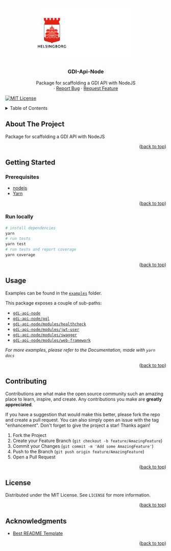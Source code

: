 <!-- Improved compatibility of back to top link: See: https://github.com/othneildrew/Best-README-Template/pull/73 -->
<a name="readme-top"></a>
<!--
*** Thanks for checking out the Best-README-Template. If you have a suggestion
*** that would make this better, please fork the repo and create a pull request
*** or simply open an issue with the tag "enhancement".
*** Don't forget to give the project a star!
*** Thanks again! Now go create something AMAZING! :D
-->



<!-- PROJECT SHIELDS -->
<!--
*** I'm using markdown "reference style" links for readability.
*** Reference links are enclosed in brackets [ ] instead of parentheses ( ).
*** See the bottom of this document for the declaration of the reference variables
*** for contributors-url, forks-url, etc. This is an optional, concise syntax you may use.
*** https://www.markdownguide.org/basic-syntax/#reference-style-links
-->



<!-- PROJECT LOGO -->
<br />
<div align="center">
  <a href="https://github.com/helsingborg-stad/gdi-api-node">
	<img src="images/hbg-github-logo-combo.png" alt="Logo" width="300">
  </a>

<h3 align="center">GDI-Api-Node</h3>

  <p align="center">
    Package for scaffolding a GDI API with NodeJS
    <br />
    ·
    <a href="https://github.com/helsingborg-stad/gdi-api-node/issues">Report Bug</a>
    ·
    <a href="https://github.com/helsingborg-stad/gdi-api-node/issues">Request Feature</a>
  </p>
</div>


[![MIT License][license-shield]][license-url]


<!-- TABLE OF CONTENTS -->
<details>
  <summary>Table of Contents</summary>
  <ol>
    <li>
      <a href="#about-the-project">About The Project</a>
    </li>
    <li>
      <a href="#getting-started">Getting Started</a>
      <ul>
        <li><a href="#prerequisites">Prerequisites</a></li>
        <li><a href="#installation">Installation</a></li>
      </ul>
    </li>
    <li><a href="#usage">Usage</a></li>
    <li><a href="#contributing">Contributing</a></li>
    <li><a href="#license">License</a></li>
    <li><a href="#acknowledgments">Acknowledgments</a></li>
  </ol>
</details>



<!-- ABOUT THE PROJECT -->
## About The Project

Package for scaffolding a GDI API with NodeJS


<p align="right">(<a href="#readme-top">back to top</a>)</p>


<!-- GETTING STARTED -->
## Getting Started

### Prerequisites

- [nodejs](https://nodejs.org/en/)
- [Yarn](https://classic.yarnpkg.com/lang/en/docs/install)

<p align="right">(<a href="#readme-top">back to top</a>)</p>


### Run locally

```sh
# install dependencies
yarn
# run tests
yarn test
# run tests and report coverage
yarn coverage
```

<p align="right">(<a href="#readme-top">back to top</a>)</p>



<!-- USAGE EXAMPLES -->
## Usage

Examples can be found in the [`examples`](./examples/) folder.

This package exposes a couple of sub-paths:

- [`gdi-api-node`](./README.md)
- [`gdi-api-node/gql`](./src/gql)
- [`gdi-api-node/modules/healthcheck`](./src/modules/healthcheck/)
- [`gdi-api-node/modules/jwt-user`](./src/modules/jwt-user/)
- [`gdi-api-node/modules/swagger`](./src/modules/swagger/)
- [`gdi-api-node/modules/web-framework`](./src/modules/web-framework/)


_For more examples, please refer to the Documentation, made with `yarn docs`_

<p align="right">(<a href="#readme-top">back to top</a>)</p>


<!-- CONTRIBUTING -->
## Contributing

Contributions are what make the open source community such an amazing place to learn, inspire, and create. Any contributions you make are **greatly appreciated**.

If you have a suggestion that would make this better, please fork the repo and create a pull request. You can also simply open an issue with the tag "enhancement".
Don't forget to give the project a star! Thanks again!

1. Fork the Project
2. Create your Feature Branch (`git checkout -b feature/AmazingFeature`)
3. Commit your Changes (`git commit -m 'Add some AmazingFeature'`)
4. Push to the Branch (`git push origin feature/AmazingFeature`)
5. Open a Pull Request

<p align="right">(<a href="#readme-top">back to top</a>)</p>



<!-- LICENSE -->
## License

Distributed under the MIT License. See `LICENSE` for more information.

<p align="right">(<a href="#readme-top">back to top</a>)</p>

<!-- ACKNOWLEDGMENTS -->
## Acknowledgments

* [Best README Template](https://github.com/othneildrew/Best-README-Template)

<p align="right">(<a href="#readme-top">back to top</a>)</p>



<!-- MARKDOWN LINKS & IMAGES -->
<!-- https://www.markdownguide.org/basic-syntax/#reference-style-links -->
[issues-url]: https://github.com/helsingborg-stad/gdi-api-node/issues
[license-shield]: https://img.shields.io/github/license/helsingborg-stad/gdi-api-node.svg?style=for-the-badge
[license-url]: https://github.com/helsingborg-stad/gdi-api-node/blob/main/LICENSE
